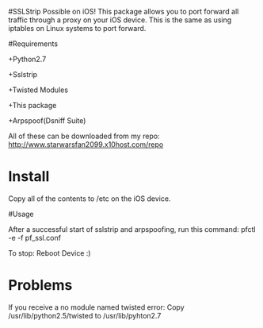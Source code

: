 #SSLStrip Possible on iOS!
This package allows you to port forward all traffic through a proxy on your iOS device. This is the same as using iptables on Linux systems to port forward.

#Requirements

+Python2.7

+Sslstrip

+Twisted Modules

+This package

+Arpspoof(Dsniff Suite)

All of these can be downloaded from my repo: http://www.starwarsfan2099.x10host.com/repo

# Install

Copy all of the contents to /etc on the iOS device.

#Usage

After a successful start of sslstrip and arpspoofing, run this command: pfctl -e -f pf_ssl.conf

To stop: Reboot Device :)

# Problems
If you receive a no module named twisted error: Copy /usr/lib/python2.5/twisted to /usr/lib/pyhton2.7
